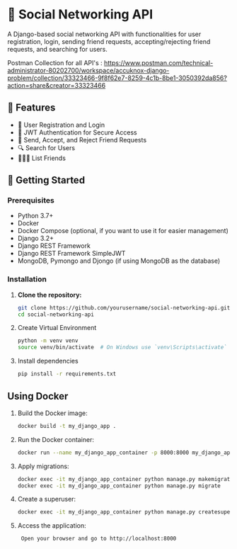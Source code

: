 # 📱 Social Networking API

A Django-based social networking API with functionalities for user registration, login, sending friend requests, accepting/rejecting friend requests, and searching for users.

Postman Collection for all API's : 
https://www.postman.com/technical-administrator-80202700/workspace/accuknox-django-problem/collection/33323466-9f8f62e7-8259-4c1b-8be1-3050392da856?action=share&creator=33323466 

## 🌟 Features

- 🔐 User Registration and Login
- 🔄 JWT Authentication for Secure Access
- 👫 Send, Accept, and Reject Friend Requests
- 🔍 Search for Users
- 🧑‍🤝‍🧑 List Friends

## 🚀 Getting Started

### Prerequisites

- Python 3.7+
- Docker
- Docker Compose (optional, if you want to use it for easier management)
- Django 3.2+
- Django REST Framework
- Django REST Framework SimpleJWT
- MongoDB, Pymongo and Djongo (if using MongoDB as the database)

### Installation

1. **Clone the repository:**

   ```sh
   git clone https://github.com/yourusername/social-networking-api.git
   cd social-networking-api

2. Create Virtual Environment

    ```sh
    python -m venv venv
    source venv/bin/activate  # On Windows use `venv\Scripts\activate`

3. Install dependencies

    ```sh
   pip install -r requirements.txt

## Using Docker

1. Build the Docker image:
   
    ```sh
    docker build -t my_django_app .

3. Run the Docker container:
    ```sh
    docker run --name my_django_app_container -p 8000:8000 my_django_app

4. Apply migrations:
    ```sh
    docker exec -it my_django_app_container python manage.py makemigrations
    docker exec -it my_django_app_container python manage.py migrate

5. Create a superuser:
   ```sh
   docker exec -it my_django_app_container python manage.py createsuperuser

6. Access the application:
   ```sh
    Open your browser and go to http://localhost:8000

